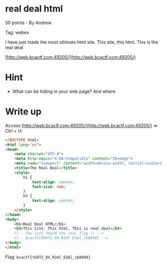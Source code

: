 # real deal html

50 points - By Andrew

Tag: webex

I have just made the most ultimate html site. This site, this html. This is the real deal

[http://web.bcactf.com:49205/](http://web.bcactf.com:49205/)

# Hint
- What can be hiding in your web page? And where

# Write up
Access [http://web.bcactf.com:49205/](http://web.bcactf.com:49205/) => Ctrl + U:

``` html
<!DOCTYPE html>
<html lang="en">
<head>
    <meta charset="UTF-8">
    <meta http-equiv="X-UA-Compatible" content="IE=edge">
    <meta name="viewport" content="width=device-width, initial-scale=1.0">
    <title>The Real Deal</title>
    <style>
        h1 {
            text-align: center;
            font-size: 4em;
        }
        h3 {
            text-align: center;
        }
    </style>
</head>
<body>
    <h1>Real Deal HTML</h1>
    <h3>This site. This html. This is real deal</h3>
    <!-- You just found the real flag :) -->
    <!-- bcactf{tH4TZ_D4_R34l_D3Al_cb8949} -->
</body>
</html>
```

Flag: `bcactf{tH4TZ_D4_R34l_D3Al_cb8949}`
